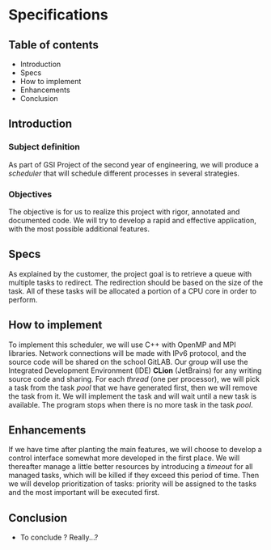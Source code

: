 # Specifications

## Table of contents
* Introduction
* Specs
* How to implement
* Enhancements
* Conclusion

## Introduction
### Subject definition
As part of GSI Project of the second year of engineering, we will produce a _scheduler_ that will schedule different 
processes in several strategies.
### Objectives
The objective is for us to realize this project with rigor, annotated and documented code. We will try to develop a
rapid and effective application, with the most possible additional features.

## Specs
As explained by the customer, the project goal is to retrieve a queue with multiple tasks to redirect.
The redirection should be based on the size of the task.
All of these tasks will be allocated a portion of a CPU core in order to perform.

## How to implement
To implement this scheduler, we will use C++ with OpenMP and MPI libraries. Network connections will be made with IPv6 
protocol, and the source code will be shared on the school GitLAB. Our group will use the Integrated Development Environment
(IDE) __CLion__ (JetBrains) for any writing source code and sharing.
For each _thread_ (one per processor), we will pick a task from the task _pool_ that we have generated first, then we 
will remove the task from it. We will implement the task and will wait until a new task is available. The program stops 
when there is no more task in the task _pool_.

## Enhancements
If we have time after planting the main features, we will choose to develop a control interface somewhat more developed 
in the first place. We will thereafter manage a little better resources by introducing a _timeout_ for all managed tasks,
which will be killed if they exceed this period of time. Then we will develop prioritization of tasks: priority will be 
assigned to the tasks and the most important will be executed first.

## Conclusion
* To conclude ? Really...?